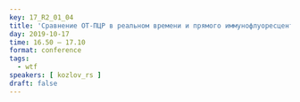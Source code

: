 ```yaml
---
key: 17_R2_01_04
title: 'Сравнение ОТ-ПЦР в реальном времени и прямого иммунофлуоресцентного теста на обнаружение хантавирусов в лёгких у крыс'
day: 2019-10-17
time: 16.50 – 17.10
format: conference
tags:
  - wtf
speakers: [ kozlov_rs ]
draft: false
---
```

